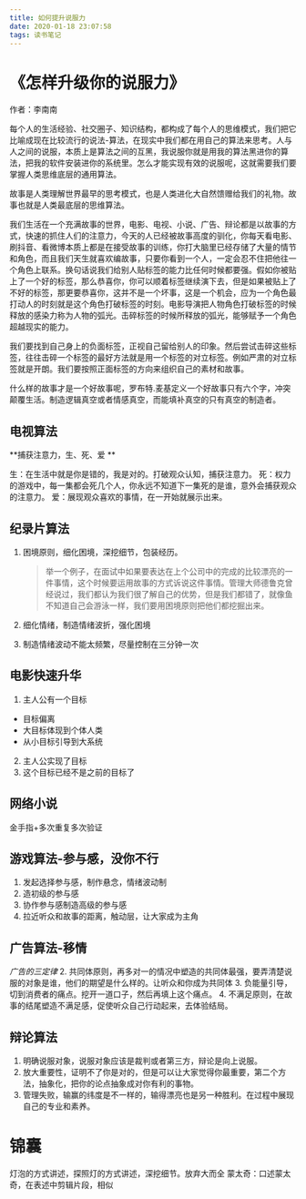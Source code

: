 ```yaml
---
title: 如何提升说服力
date: 2020-01-18 23:07:58
tags: 读书笔记
---
```


# 《怎样升级你的说服力》

作者：李南南

每个人的生活经验、社交圈子、知识结构，都构成了每个人的思维模式，我们把它比喻成现在比较流行的说法-算法，在现实中我们都在用自己的算法来思考。人与人之间的说服，本质上是算法之间的互黑，我说服你就是用我的算法黑进你的算法，把我的软件安装进你的系统里。怎么才能实现有效的说服呢，这就需要我们要掌握人类思维底层的通用算法。

故事是人类理解世界最早的思考模式，也是人类进化大自然馈赠给我们的礼物。故事也就是人类最底层的思维算法。

我们生活在一个充满故事的世界，电影、电视、小说、广告、辩论都是以故事的方式，快速的抓住人们的注意力，今天的人已经被故事高度的驯化，你每天看电影、刷抖音、看微博本质上都是在接受故事的训练，你打大脑里已经存储了大量的情节和角色，而且我们天生就喜欢编故事，只要你看到一个人，一定会忍不住把他往一个角色上联系。换句话说我们给别人贴标签的能力比任何时候都要强。假如你被贴上了一个好的标签，那么恭喜你，你可以顺着标签继续演下去，但是如果被贴上了不好的标签，那更要恭喜你，这并不是一个坏事，这是一个机会，应为一个角色最打动人的时刻就是这个角色打破标签的时刻。电影导演把人物角色打破标签的时候释放的感染力称为人物的弧光。击碎标签的时候所释放的弧光，能够赋予一个角色超越现实的能力。

我们要找到自己身上的负面标签，正视自己留给别人的印象。然后尝试击碎这些标签，往往击碎一个标签的最好方法就是用一个标签的对立标签。例如严肃的对立标签就是开朗。我们要按照正面标签的方向来组织自己的素材和故事。

什么样的故事才是一个好故事呢，罗布特.麦基定义一个好故事只有六个字，冲突颠覆生活。制造逻辑真空或者情感真空，而能填补真空的只有真空的制造者。

## 电视算法

**捕获注意力，生、死、爱 **

生：在生活中就是你是错的，我是对的。打破观众认知，捕获注意力。
死：权力的游戏中，每一集都会死几个人，你永远不知道下一集死的是谁，意外会捕获观众的注意力。
爱：展现观众喜欢的事情，在一开始就展示出来。

## 纪录片算法
1. 困境原则，细化困境，深挖细节，包装经历。
	> 举一个例子，在面试中如果要表达在上个公司中的完成的比较漂亮的一件事情，这个时候要运用故事的方式诉说这件事情。管理大师德鲁克曾经说过，我们都认为我们很了解自己的优势，但是我们都错了，就像鱼不知道自己会游泳一样，我们要用困境原则把他们都挖掘出来。

2. 细化情绪，制造情绪波折，强化困境
3. 制造情绪波动不能太频繁，尽量控制在三分钟一次

## 电影快速升华

1. 主人公有一个目标
 * 目标偏离
 * 大目标体现到个体人类
 * 从小目标引导到大系统
2. 主人公实现了目标
3. 这个目标已经不是之前的目标了

## 网络小说
金手指+多次重复多次验证

## 游戏算法-参与感，没你不行
1. 发起选择参与感，制作悬念，情绪波动制
2. 造初级的参与感
3. 协作参与感制造高级的参与感
4. 拉近听众和故事的距离，触动层，让大家成为主角

## 广告算法-移情
*广告的三定律*
2. 共同体原则，再多对一的情况中塑造的共同体最强，要弄清楚说服的对象是谁，他们的期望是什么样的。让听众和你成为共同体
3. 负能量引导，切到消费者的痛点。挖开一道口子，然后再填上这个痛点。
4. 不满足原则，在故事的结尾塑造不满足感，促使听众自己行动起来，去体验结局。
## 辩论算法
1. 明确说服对象，说服对象应该是裁判或者第三方，辩论是向上说服。
2. 放大重要性，证明不了你是对的，但是可以让大家觉得你最重要，第二个方法，抽象化，把你的论点抽象成对你有利的事物。
3. 管理失败，输赢的纬度是不一样的，输得漂亮也是另一种胜利。在过程中展现自己的专业和素养。
# 锦囊
灯泡的方式讲述，探照灯的方式讲述，深挖细节。放弃大而全
蒙太奇：口述蒙太奇，在表述中剪辑片段，相似
